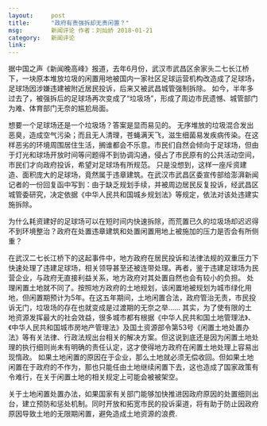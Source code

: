 ```yaml
---
layout:     post
title:      "政府有责强拆却无责闲置？"
msg:		新闻评论 作者：刘灿娇 2018-01-21
category:	新闻评论
link:
---
```


据中国之声《新闻晚高峰》报道，去年6月份，武汉市武昌区余家头二七长江桥下，一块原本堆放垃圾的闲置用地被国内一家社区足球运营机构改造成了足球场，足球场因涉嫌违建被附近居民投诉，后来又被武昌城管强制拆除。
如今，半年多过去了，被强拆后的足球场再次变成了“垃圾场”，形成了周边市民遗憾、城管部门为难、体育部门无奈的尴尬局面。

想要一个足球场还是一个垃圾场？答案是显而易见的。
无序堆放的垃圾混合发出恶臭，造成空气污染；而且无人清理，苍蝇满天飞，滋生细菌易发疾病传染。在这样恶劣的环境周围居住生活，搁谁都会不乐意。市民们自然会倾向于足球场，但由于灯光和球场开放时间等问题得不到协调沟通，侵占了市民原有的公共活动空间，市民们才向政府投诉，希望对足球场有所规范。
只是没想到，这样一座斥资建造、面积庞大的足球场，竟然属于违章建筑。在武汉市武昌区委宣传部给澎湃新闻记者的一份回复函中写到：由于缺乏规划手续，并被周边居民反复投诉，经武昌区城管委研究，决定依据《中华人民共和国城乡规划法》等规定，依法对该处违建实施拆除。

为什么耗资建好的足球场可以在短时间内快速拆除，而荒置已久的垃圾场却迟迟得不到环境整治？政府在处置违章建筑和处置闲置用地上被施加的压力是否会有所侧重？

在武汉二七长江桥下的这起事件中，地方政府在居民投诉和法律法规的双重压力下快速处理了违建足球场，相关领导甚至还被连带处理。再者，鉴于违建足球场为民营企业，与政府无直接利益关系，地方政府对其处置自然也会有较小的负担。
处理闲置土地就不同了。按照地方政府的土地规划，该闲置地被规划为城市绿化用地，但闲置期预计为5年。在这五年期间，土地闲置合法，政府管治无责，市民投诉无门，垃圾场的存在也就变成是过渡期的无奈之举……
其实，为了使有限的土地资源发挥最大的社会效益，很多城市都有根据《中华人民共和国土地管理法》、《中华人民共和国城市房地产管理法》及国土资源部令第53号《闲置土地处置办法》等有关法律、行政法规出台相关的解决方案。但这说到底还是因为闲置土地处理的执行细则尚未有明确的责任认定，这才使得地方政府在闲置土地处理上容易出现惰政。
如果土地闲置的原因在于企业，那么土地就必须无偿收回。但如果土地闲置在于政府的不作为，那也只能任由土地继续闲置下去，这也造成了国家政策有令难行，在关于闲置土地的相关规定上可能会被被架空。

关于土地闲置处置办法，如果国家有关部门能够加快推进因政府原因的处置细则出台，建立预防和惩处机制。同时开放和拓宽市民的投诉渠道，将有助于防止因政府原因导致土地的无限期闲置，避免造成土地资源的浪费.
